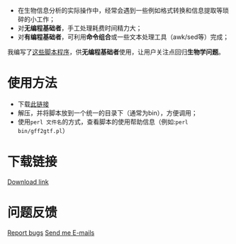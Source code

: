 
- 在生物信息分析的实际操作中，经常会遇到一些例如格式转换和信息提取等琐碎的小工作；
- 对**无编程基础者**，手工处理耗费时间精力大；
- 对**有编程基础者**，可利用**命令组合**或一些文本处理工具（awk/sed等）完成；

我编写了[这些脚本程序](https://github.com/biomarble/ngsScripts)，供**无编程基础者**使用，让用户关注点回归**生物学问题**。

# 使用方法

- 下载[此链接](https://github.com/biomarble/ngsScripts/archive/refs/heads/main.zip)
- 解压，并将脚本放到一个统一的目录下（通常为bin），方便调用；
- 使用`perl 文件名`的方式，查看脚本的使用帮助信息（例如:`perl bin/gff2gtf.pl`）

# 下载链接

[Download link](https://github.com/biomarble/ngsScripts/archive/refs/heads/main.zip)

# 问题反馈

[Report bugs](https://github.com/biomarble/ngsScripts/issues)
[Send me E-mails](mailto:biomarble@163.com) 
